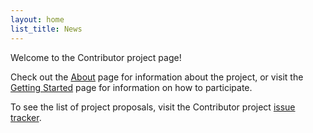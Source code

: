 ```yaml
---
layout: home
list_title: News
---
```

Welcome to the Contributor project page!

Check out the [About](about/) page for information about the project, or visit the [Getting Started](start/) page for information on how to participate.

To see the list of project proposals, visit the Contributor project [issue tracker](https://github.com/recvfrom/contributor/issues).
